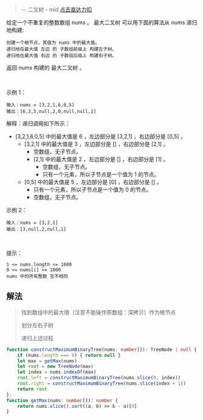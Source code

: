 > -- 二叉树 - mid
> [点击直达力扣](https://leetcode.cn/problems/maximum-binary-tree/description/)

给定一个不重复的整数数组 nums 。 最大二叉树 可以用下面的算法从 nums 递归地构建:

    创建一个根节点，其值为 nums 中的最大值。
    递归地在最大值 左边 的 子数组前缀上 构建左子树。
    递归地在最大值 右边 的 子数组后缀上 构建右子树。

返回 nums 构建的 最大二叉树 。

 

示例 1：

    输入：nums = [3,2,1,6,0,5]
    输出：[6,3,5,null,2,0,null,null,1]

解释：递归调用如下所示：

- [3,2,1,6,0,5] 中的最大值是 6 ，左边部分是 [3,2,1] ，右边部分是 [0,5] 。
    - [3,2,1] 中的最大值是 3 ，左边部分是 [] ，右边部分是 [2,1] 。
        - 空数组，无子节点。
        - [2,1] 中的最大值是 2 ，左边部分是 [] ，右边部分是 [1] 。
            - 空数组，无子节点。
            - 只有一个元素，所以子节点是一个值为 1 的节点。
    - [0,5] 中的最大值是 5 ，左边部分是 [0] ，右边部分是 [] 。
        - 只有一个元素，所以子节点是一个值为 0 的节点。
        - 空数组，无子节点。

示例 2：

    输入：nums = [3,2,1]
    输出：[3,null,2,null,1]

 

提示：

    1 <= nums.length <= 1000
    0 <= nums[i] <= 1000
    nums 中的所有整数 互不相同

## 解法
> 找到数组中的最大值（注意不能操作原数组：深拷贝）作为根节点 
> 
> 划分左右子树 
> 
> 递归上述过程

```ts
function constructMaximumBinaryTree(nums: number[]): TreeNode | null {
    if (nums.length === 0) { return null }
    let max = getMax(nums)
    let root = new TreeNode(max)
    let index = nums.indexOf(max)
    root.left = constructMaximumBinaryTree(nums.slice(0, index))
    root.right = constructMaximumBinaryTree(nums.slice(index + 1))
    return root
};
function getMax(nums: number[]): number {
    return nums.slice().sort((a, b) => b - a)[0]
}
```